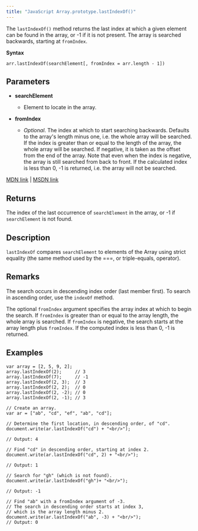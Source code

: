 ```yaml
---
title: "JavaScript Array.prototype.lastIndexOf()"
---
```


The `lastIndexOf()` method returns the last index at which a given element can be found in the array, or -1 if it is not present. The array is searched backwards, starting at `fromIndex`.

**Syntax**

    arr.lastIndexOf(searchElement[, fromIndex = arr.length - 1])

## Parameters

*   **searchElement**
    *   Element to locate in the array.

*   **fromIndex**

    *   _Optional_. The index at which to start searching backwards. Defaults to the array's length minus one, i.e. the whole array will be searched. If the index is greater than or equal to the length of the array, the whole array will be searched. If negative, it is taken as the offset from the end of the array. Note that even when the index is negative, the array is still searched from back to front. If the calculated index is less than 0, -1 is returned, i.e. the array will not be searched.

[MDN link](https://developer.mozilla.org/en-US/docs/Web/JavaScript/Reference/Global_Objects/Array/lastIndexOf) | [MSDN link](https://msdn.microsoft.com/en-us/LIBRary/ff679972%28v=vs.94%29.aspx)

## Returns

The index of the last occurrence of `searchElement` in the array, or -1 if `searchElement` is not found.

## Description

`lastIndexOf` compares `searchElement` to elements of the Array using strict equality (the same method used by the ===, or triple-equals, operator).

## Remarks

The search occurs in descending index order (last member first). To search in ascending order, use the `indexOf` method.

The optional `fromIndex` argument specifies the array index at which to begin the search. If `fromIndex` is greater than or equal to the array length, the whole array is searched. If `fromIndex` is negative, the search starts at the array length plus `fromIndex`. If the computed index is less than 0, -1 is returned.

## Examples

    var array = [2, 5, 9, 2];
    array.lastIndexOf(2);     // 3
    array.lastIndexOf(7);     // -1
    array.lastIndexOf(2, 3);  // 3
    array.lastIndexOf(2, 2);  // 0
    array.lastIndexOf(2, -2); // 0
    array.lastIndexOf(2, -1); // 3

    // Create an array.
    var ar = ["ab", "cd", "ef", "ab", "cd"];

    // Determine the first location, in descending order, of "cd".
    document.write(ar.lastIndexOf("cd") + "<br/>");

    // Output: 4

    // Find "cd" in descending order, starting at index 2.
    document.write(ar.lastIndexOf("cd", 2) + "<br/>");

    // Output: 1

    // Search for "gh" (which is not found).
    document.write(ar.lastIndexOf("gh")+ "<br/>");

    // Output: -1

    // Find "ab" with a fromIndex argument of -3.
    // The search in descending order starts at index 3,
    // which is the array length minus 2.
    document.write(ar.lastIndexOf("ab", -3) + "<br/>");
    // Output: 0
